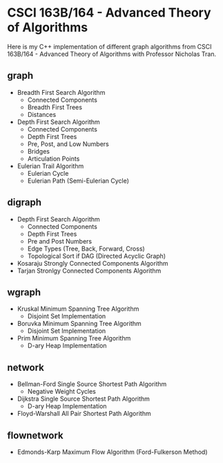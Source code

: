 # CSCI 163B/164 - Advanced Theory of Algorithms
Here is my C++ implementation of different graph algorithms from CSCI 163B/164 - Advanced Theory of Algorithms with Professor Nicholas Tran.

## graph

- Breadth First Search Algorithm
	- Connected Components
	- Breadth First Trees
	- Distances
- Depth First Search Algorithm
	- Connected Components
	- Depth First Trees
	- Pre, Post, and Low Numbers
	- Bridges
	- Articulation Points
- Eulerian Trail Algorithm
	- Eulerian Cycle
	- Eulerian Path (Semi-Eulerian Cycle)

## digraph

- Depth First Search Algorithm
	- Connected Components
	- Depth First Trees
	- Pre and Post Numbers
	- Edge Types (Tree, Back, Forward, Cross)
	- Topological Sort if DAG (Directed Acyclic Graph)
- Kosaraju Strongly Connected Components Algorithm
- Tarjan Stronlgy Connected Components Algorithm 

## wgraph

- Kruskal Minimum Spanning Tree Algorithm
	- Disjoint Set Implementation
- Boruvka Minimum Spanning Tree Algorithm
	- Disjoint Set Implementation
- Prim Minimum Spanning Tree Algorithm
	- D-ary Heap Implementation

## network

- Bellman-Ford Single Source Shortest Path Algorithm
	- Negative Weight Cycles
- Dijkstra Single Source Shortest Path Algorithm
	- D-ary Heap Implementation
- Floyd-Warshall All Pair Shortest Path Algorithm

## flownetwork

- Edmonds-Karp Maximum Flow Algorithm (Ford-Fulkerson Method)